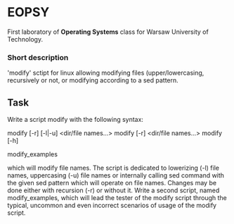 # EOPSY
First laboratory of **Operating Systems** class for Warsaw University of Technology.

### Short description
'modify' sctipt for linux allowing modifying files (upper/lowercasing, recursively or not, or modifying according to a sed pattern.
## Task
Write a script modify with the following syntax:

  modify [-r] [-l|-u] <dir/file names...>
  modify [-r] <sed pattern> <dir/file names...>
  modify [-h]
  
  modify_examples

which will modify file names. The script is dedicated to lowerizing (-l) file names, uppercasing (-u)  file names or internally calling sed command with the given sed pattern which will operate on file names. Changes may be done either with recursion (-r) or without it. Write a second script, named modify_examples, which will lead the tester of the modify script through the typical, uncommon and even incorrect scenarios of usage of the modify script.

